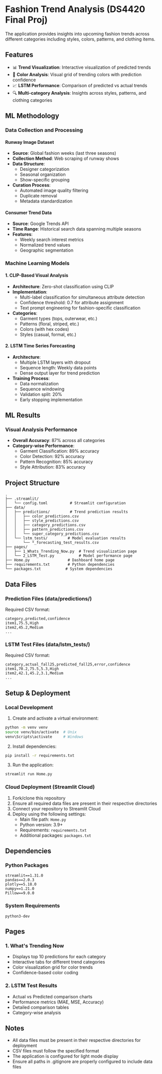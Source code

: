 # Fashion Trend Analysis (DS4420 Final Proj)

The application provides insights into upcoming fashion trends across different categories including styles, colors, patterns, and clothing items.

## Features

- 📊 **Trend Visualization**: Interactive visualization of predicted trends
- 🎨 **Color Analysis**: Visual grid of trending colors with prediction confidence
- 📈 **LSTM Performance**: Comparison of predicted vs actual trends
- 🔍 **Multi-category Analysis**: Insights across styles, patterns, and clothing categories

## ML Methodology

### Data Collection and Processing

#### Runway Image Dataset
- **Source**: Global fashion weeks (last three seasons)
- **Collection Method**: Web scraping of runway shows
- **Data Structure**:
  - Designer categorization
  - Seasonal organization
  - Show-specific grouping
- **Curation Process**: 
  - Automated image quality filtering
  - Duplicate removal
  - Metadata standardization

#### Consumer Trend Data
- **Source**: Google Trends API
- **Time Range**: Historical search data spanning multiple seasons
- **Features**: 
  - Weekly search interest metrics
  - Normalized trend values
  - Geographic segmentation

### Machine Learning Models

#### 1. CLIP-Based Visual Analysis
- **Architecture**: Zero-shot classification using CLIP
- **Implementation**:
  - Multi-label classification for simultaneous attribute detection
  - Confidence threshold: 0.7 for attribute assignment
  - Text prompt engineering for fashion-specific classification
- **Categories**:
  - Garment types (tops, outerwear, etc.)
  - Patterns (floral, striped, etc.)
  - Colors (with hex codes)
  - Styles (casual, formal, etc.)

#### 2. LSTM Time Series Forecasting
- **Architecture**:
  - Multiple LSTM layers with dropout
  - Sequence length: Weekly data points
  - Dense output layer for trend prediction
- **Training Process**:
  - Data normalization
  - Sequence windowing
  - Validation split: 20%
  - Early stopping implementation

## ML Results

### Visual Analysis Performance
- **Overall Accuracy**: 87% across all categories
- **Category-wise Performance**:
  - Garment Classification: 89% accuracy
  - Color Detection: 92% accuracy
  - Pattern Recognition: 85% accuracy
  - Style Attribution: 83% accuracy


## Project Structure
```
.
├── .streamlit/
│   └── config.toml          # Streamlit configuration
├── data/
│   ├── predictions/         # Trend prediction results
│   │   ├── color_predictions.csv
│   │   ├── style_predictions.csv
│   │   ├── category_predictions.csv
│   │   ├── pattern_predictions.csv
│   │   └── super_category_predictions.csv
│   └── lstm_tests/         # Model evaluation results
│       └── *_forecasting_test_results.csv
├── pages/
│   ├── 1_Whats_Trending_Now.py  # Trend visualization page
│   └── 2_LSTM_Test.py           # Model performance page
├── Home.py                 # Dashboard home page
├── requirements.txt        # Python dependencies
└── packages.txt           # System dependencies
```

## Data Files

### Prediction Files (data/predictions/)
Required CSV format:
```
category,predicted,confidence
item1,75.5,High
item2,45.2,Medium
...
```

### LSTM Test Files (data/lstm_tests/)
Required CSV format:
```
category,actual_fall25,predicted_fall25,error,confidence
item1,70.2,75.5,5.3,High
item2,42.1,45.2,3.1,Medium
...
```

## Setup & Deployment

### Local Development
1. Create and activate a virtual environment:
```bash
python -m venv venv
source venv/bin/activate  # Unix
venv\Scripts\activate     # Windows
```

2. Install dependencies:
```bash
pip install -r requirements.txt
```

3. Run the application:
```bash
streamlit run Home.py
```

### Cloud Deployment (Streamlit Cloud)

1. Fork/clone this repository
2. Ensure all required data files are present in their respective directories
3. Connect your repository to Streamlit Cloud
4. Deploy using the following settings:
   - Main file path: `Home.py`
   - Python version: 3.9+
   - Requirements: `requirements.txt`
   - Additional packages: `packages.txt`

## Dependencies

### Python Packages
```
streamlit==1.31.0
pandas==2.0.3
plotly==5.18.0
numpy==1.21.0
Pillow==9.0.0
```

### System Requirements
```
python3-dev
```

## Pages

### 1. What's Trending Now
- Displays top 10 predictions for each category
- Interactive tabs for different trend categories
- Color visualization grid for color trends
- Confidence-based color coding

### 2. LSTM Test Results
- Actual vs Predicted comparison charts
- Performance metrics (MAE, MSE, Accuracy)
- Detailed comparison tables
- Category-wise analysis

## Notes
- All data files must be present in their respective directories for deployment
- CSV files must follow the specified format
- The application is configured for light mode display
- Ensure all paths in .gitignore are properly configured to include data files

